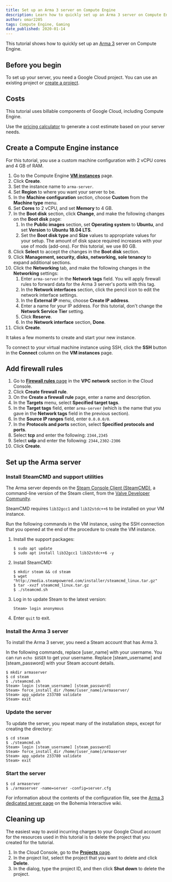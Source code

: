 ```yaml
---
title: Set up an Arma 3 server on Compute Engine
description: Learn how to quickly set up an Arma 3 server on Compute Engine.
author: omar2205
tags: Compute Engine, Gaming
date_published: 2020-01-14
---
```


This tutorial shows how to quickly set up an [Arma 3](https://arma3.com/) server on Compute Engine.

## Before you begin

To set up your server, you need a Google Cloud project. You can use an existing project or
[create a project](https://console.cloud.google.com/project).

## Costs

This tutorial uses billable components of Google Cloud, including Compute Engine.

Use the [pricing calculator](https://cloud.google.com/products/calculator/)
to generate a cost estimate based on your server needs.

## Create a Compute Engine instance

For this tutorial, you use a custom machine configuration with 2 vCPU cores and 4 GB of RAM.

1.  Go to the Compute Engine [**VM instances**](https://console.cloud.google.com/compute/instances) page.
1.  Click **Create**.
1.  Set the instance name to `arma-server`.
1.  Set **Region** to where you want your server to be.
1.  In the **Machine configuration** section, choose **Custom** from the **Machine type** menu.
1.  Set **Cores** to  2 vCPU, and set **Memory** to 4 GB.
1.  In the **Boot disk** section, click **Change**, and make the following changes on the **Boot disk** page: 
    1.  In the **Public images** section, set **Operating system** to **Ubuntu**, and set **Version** to
    **Ubuntu 18.04 LTS**.
    1.  Set the **Boot disk type** and **Size** values to appropriate values for your setup. The amount of disk space
        required increases with your use of mods (add-ons). For this tutorial, we use 80 GB.
1.  Click **Select** to accept the changes in the **Boot disk** section.
1.  Click **Management, security, disks, networking, sole tenancy** to expand additional sections.
1.  Click the **Networking** tab, and make the following changes in the **Networking** settings:
    1.  Enter `arma-server` in the **Network tags** field. You will apply firewall rules to forward data for the Arma 3
        server's ports with this tag.
    1.  In the **Network interfaces** section, click the pencil icon to edit the network interface settings. 
    1.  In the **External IP** menu, choose **Create IP address**.
    1.  Enter a name for your IP address. For this tutorial, don't change the **Network Service Tier** setting.
    1.  Click **Reserve**.
    1.  In the **Network interface** section, **Done**.
1. Click **Create**.

It takes a few moments to create and start your new instance.

To connect to your virtual machine instance using SSH, click the **SSH** button in the **Connect** column on the
**VM instances** page.

## Add firewall rules

1.  Go to [**Firewall rules** page](https://console.cloud.google.com/networking/firewalls/list) in the **VPC network** 
    section in the Cloud Console.
1.  Click **Create firewall rule**.
1.  On the **Create a firewall rule** page, enter a name and description.
1.  In the **Targets** menu, select **Specified target tags**.
1.  In the **Target tags** field, enter `arma-server` (which is the name that you gave in the **Network tags** field in
    the previous section).
1.  In the **Source IP ranges** field, enter `0.0.0.0/0`.
1.  In the **Protocols and ports** section, select **Specified protocols and ports**.
1.  Select **tcp** and enter the following: `2344,2345`
1.  Select **udp** and enter the following: `2344,2302-2306`
1.  Click **Create**.

## Set up the Arma server

### Install SteamCMD and support utilities

The Arma server depends on the [Steam Console Client (SteamCMD)](https://developer.valvesoftware.com/wiki/SteamCMD), a 
command-line version of the Steam client, from the
[Valve Developer Community](https://developer.valvesoftware.com/wiki/Valve_Developer_Community:About).

SteamCMD requires `lib32gcc1` and `lib32stdc++6` to be installed on your VM instance.

Run the following commands in the VM instance, using the SSH connection that you opened at the end of the procedure to
create the VM instance.
    
1.  Install the support packages:

        $ sudo apt update
        $ sudo apt install lib32gcc1 lib32stdc++6 -y

1.  Install SteamCMD:

        $ mkdir steam && cd steam
        $ wget "http://media.steampowered.com/installer/steamcmd_linux.tar.gz"
        $ tar -xvzf steamcmd_linux.tar.gz
        $ ./steamcmd.sh

1.  Log in to update Steam to the latest version:

        Steam> login anonymous
        
1.  Enter `quit` to exit.

### Install the Arma 3 server

To install the Arma 3 server, you need a Steam account that has Arma 3.

In the following commands, replace [user_name] with your username. You can run `echo $USER` to get your username. Replace 
[steam_username] and [steam_password] with your Steam account details.

    $ mkdir armaserver
    $ cd steam
    $ ./steamcmd.sh
    Steam> login [steam_username] [steam_password]
    Steam> force_install_dir /home/[user_name]/armaserver/
    Steam> app_update 233780 validate
    Steam> exit

### Update the server

To update the server, you repeat many of the installation steps, except for creating the directory:

    $ cd steam
    $ ./steamcmd.sh
    Steam> login [steam_username] [steam_password]
    Steam> force_install_dir /home/[user_name]/armaserver
    Steam> app_update 233780 validate
    Steam> exit

### Start the server

    $ cd armaserver
    $ ./armaserver -name=server -config=server.cfg

For information about the contents of the configuration file, see the
[Arma 3 dedicated server page](https://community.bistudio.com/wiki/Arma_3_Dedicated_Server#Configuration) on the 
Bohemia Interactive wiki.

## Cleaning up

The easiest way to avoid incurring charges to your Google Cloud account for the resources used in this tutorial is to delete
the project that you created for the tutorial.

1.  In the Cloud Console, go to the [**Projects** page](https://console.cloud.google.com/iam-admin/projects).
1.  In the project list, select the project that you want to delete and click **Delete**.
1.  In the dialog, type the project ID, and then click **Shut down** to delete the project.
